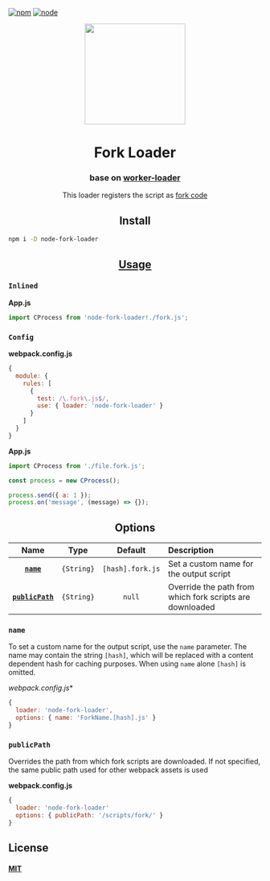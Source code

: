 [![npm][npm]][npm-url]
[![node][node]][node-url]

<div align="center">
  <a href="https://github.com/webpack/webpack">
    <img width="200" height="200" src="https://cdn.rawgit.com/webpack/media/e7485eb2/logo/icon.svg">
  </a>
  <h1>Fork Loader</h1>
  <h3>base on <a href="https://github.com/webpack-contrib/worker-loader">worker-loader</a></h3>
  <p>This loader registers the script as <a href="https://nodejs.org/dist/latest-v8.x/docs/api/child_process.html#child_process_child_process_fork_modulepath_args_options">fork code</a><p>
</div>


<h2 align="center">Install</h2>

```bash
npm i -D node-fork-loader
```

<h2 align="center"><a href="https://webpack.js.org/concepts/loaders">Usage</a></h2>

### `Inlined`

**App.js**
```js
import CProcess from 'node-fork-loader!./fork.js';
```

### `Config`

**webpack.config.js**
```js
{
  module: {
    rules: [
      {
        test: /\.fork\.js$/,
        use: { loader: 'node-fork-loader' }
      }
    ]
  }
}
```

**App.js**
```js
import CProcess from './file.fork.js';

const process = new CProcess();

process.send({ a: 1 });
process.on('message', (message) => {});
```

<h2 align="center">Options</h2>

|Name|Type|Default|Description|
|:--:|:--:|:-----:|:----------|
|[**`name`**](#name)|`{String}`|`[hash].fork.js`|Set a custom name for the output script| 
|[**`publicPath`**](#publicPath)|`{String}`|`null`|Override the path from which fork scripts are downloaded|

### `name`

To set a custom name for the output script, use the `name` parameter. The name may contain the string `[hash]`, which will be replaced with a content dependent hash for caching purposes. When using `name` alone `[hash]` is omitted.

*webpack.config.js**
```js
{
  loader: 'node-fork-loader',
  options: { name: 'ForkName.[hash].js' }
}
```

### `publicPath`

Overrides the path from which fork scripts are downloaded. If not specified, the same public path used for other
webpack assets is used

**webpack.config.js**
```js
{
  loader: 'node-fork-loader'
  options: { publicPath: '/scripts/fork/' }
}
```

## License

#### [MIT](./LICENSE)

[npm]: https://img.shields.io/npm/v/worker-loader.svg
[npm-url]: https://npmjs.com/package/node-loader-loader

[node]: https://img.shields.io/node/v/worker-loader.svg
[node-url]: https://nodejs.org
